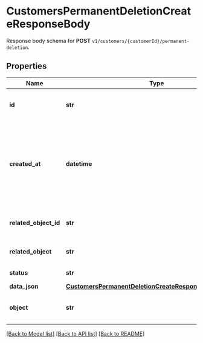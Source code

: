 # CustomersPermanentDeletionCreateResponseBody

Response body schema for **POST** `v1/customers/{customerId}/permanent-deletion`.

## Properties

Name | Type | Description | Notes
------------ | ------------- | ------------- | -------------
**id** | **str** | Unique permanent deletion object ID. | [optional] 
**created_at** | **datetime** | Timestamp representing the date and time when the customer was requested to be deleted in ISO 8601 format. | [optional] 
**related_object_id** | **str** | Unique customer ID that is being deleted. | [optional] 
**related_object** | **str** | Object being deleted. | [optional] [default to 'customer']
**status** | **str** | Deletion status. | [optional] [default to 'DONE']
**data_json** | [**CustomersPermanentDeletionCreateResponseBodyDataJson**](CustomersPermanentDeletionCreateResponseBodyDataJson.md) |  | [optional] 
**object** | **str** | The type of the object represented by JSON. | [optional] [default to 'pernament_deletion']

[[Back to Model list]](../README.md#documentation-for-models) [[Back to API list]](../README.md#documentation-for-api-endpoints) [[Back to README]](../README.md)


